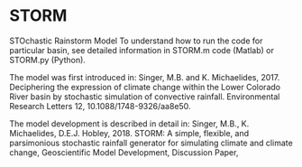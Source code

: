 # STORM
STOchastic Rainstorm Model
To understand how to run the code for particular basin, see detailed information in STORM.m code (Matlab) or STORM.py (Python).

The model was first introduced in: Singer, M.B. and K. Michaelides, 2017. Deciphering the expression of climate change within the Lower Colorado River basin by stochastic simulation of convective rainfall. Environmental Research Letters 12, 10.1088/1748-9326/aa8e50.

The model development is described in detail in: Singer, M.B., K. Michaelides, D.E.J. Hobley, 2018. STORM: A simple, flexible, and parsimonious stochastic rainfall generator for simulating climate and climate change, Geoscientific Model Development, Discussion Paper, 

